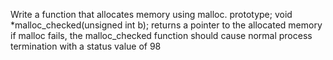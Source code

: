 Write a function that allocates memory using malloc. prototype; void *malloc_checked(unsigned int b); returns a pointer to the allocated memory if malloc fails, the malloc_checked function should cause normal process termination with a status value of 98
